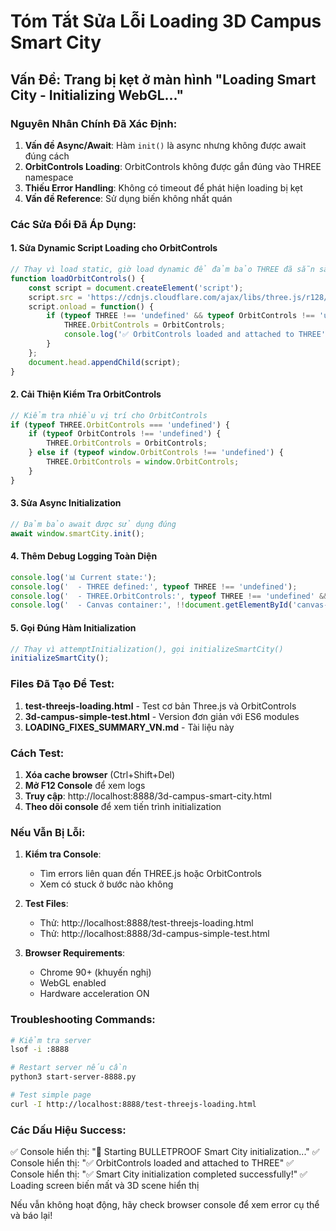 # Tóm Tắt Sửa Lỗi Loading 3D Campus Smart City

## Vấn Đề: Trang bị kẹt ở màn hình "Loading Smart City - Initializing WebGL..."

### Nguyên Nhân Chính Đã Xác Định:

1. **Vấn đề Async/Await**: Hàm `init()` là async nhưng không được await đúng cách
2. **OrbitControls Loading**: OrbitControls không được gắn đúng vào THREE namespace  
3. **Thiếu Error Handling**: Không có timeout để phát hiện loading bị kẹt
4. **Vấn đề Reference**: Sử dụng biến không nhất quán

### Các Sửa Đổi Đã Áp Dụng:

#### 1. Sửa Dynamic Script Loading cho OrbitControls
```javascript
// Thay vì load static, giờ load dynamic để đảm bảo THREE đã sẵn sàng
function loadOrbitControls() {
    const script = document.createElement('script');
    script.src = 'https://cdnjs.cloudflare.com/ajax/libs/three.js/r128/examples/js/controls/OrbitControls.js';
    script.onload = function() {
        if (typeof THREE !== 'undefined' && typeof OrbitControls !== 'undefined') {
            THREE.OrbitControls = OrbitControls;
            console.log('✅ OrbitControls loaded and attached to THREE');
        }
    };
    document.head.appendChild(script);
}
```

#### 2. Cải Thiện Kiểm Tra OrbitControls
```javascript
// Kiểm tra nhiều vị trí cho OrbitControls
if (typeof THREE.OrbitControls === 'undefined') {
    if (typeof OrbitControls !== 'undefined') {
        THREE.OrbitControls = OrbitControls;
    } else if (typeof window.OrbitControls !== 'undefined') {
        THREE.OrbitControls = window.OrbitControls;
    }
}
```

#### 3. Sửa Async Initialization
```javascript
// Đảm bảo await được sử dụng đúng
await window.smartCity.init();
```

#### 4. Thêm Debug Logging Toàn Diện
```javascript
console.log('📊 Current state:');
console.log('  - THREE defined:', typeof THREE !== 'undefined');
console.log('  - THREE.OrbitControls:', typeof THREE !== 'undefined' && typeof THREE.OrbitControls !== 'undefined');
console.log('  - Canvas container:', !!document.getElementById('canvas-container'));
```

#### 5. Gọi Đúng Hàm Initialization
```javascript
// Thay vì attemptInitialization(), gọi initializeSmartCity()
initializeSmartCity();
```

### Files Đã Tạo Để Test:

1. **test-threejs-loading.html** - Test cơ bản Three.js và OrbitControls
2. **3d-campus-simple-test.html** - Version đơn giản với ES6 modules
3. **LOADING_FIXES_SUMMARY_VN.md** - Tài liệu này

### Cách Test:

1. **Xóa cache browser** (Ctrl+Shift+Del)
2. **Mở F12 Console** để xem logs
3. **Truy cập**: http://localhost:8888/3d-campus-smart-city.html
4. **Theo dõi console** để xem tiến trình initialization

### Nếu Vẫn Bị Lỗi:

1. **Kiểm tra Console**:
   - Tìm errors liên quan đến THREE.js hoặc OrbitControls
   - Xem có stuck ở bước nào không

2. **Test Files**:
   - Thử: http://localhost:8888/test-threejs-loading.html
   - Thử: http://localhost:8888/3d-campus-simple-test.html

3. **Browser Requirements**:
   - Chrome 90+ (khuyến nghị)
   - WebGL enabled
   - Hardware acceleration ON

### Troubleshooting Commands:

```bash
# Kiểm tra server
lsof -i :8888

# Restart server nếu cần
python3 start-server-8888.py

# Test simple page
curl -I http://localhost:8888/test-threejs-loading.html
```

### Các Dấu Hiệu Success:

✅ Console hiển thị: "🎯 Starting BULLETPROOF Smart City initialization..."
✅ Console hiển thị: "✅ OrbitControls loaded and attached to THREE"
✅ Console hiển thị: "✅ Smart City initialization completed successfully!"
✅ Loading screen biến mất và 3D scene hiển thị

Nếu vẫn không hoạt động, hãy check browser console để xem error cụ thể và báo lại!